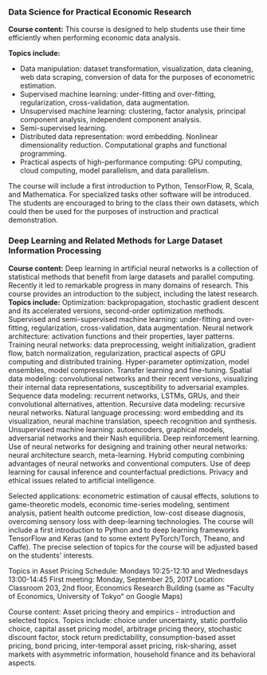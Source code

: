 ### Data Science for Practical Economic Research
**Course content:** This course is designed to help students use their time efficiently when performing economic data analysis. 

**Topics include:**  
- Data manipulation: dataset transformation, visualization, data cleaning, web data scraping, conversion of data for the purposes of econometric estimation.  
- Supervised machine learning: under-fitting and over-fitting, regularization, cross-validation, data augmentation.  
- Unsupervised machine learning: clustering, factor analysis, principal component analysis, independent component analysis.  
- Semi-supervised learning.  
- Distributed data representation: word embedding. Nonlinear dimensionality reduction. Computational graphs and functional programming.   
- Practical aspects of high-performance computing: GPU computing, cloud computing, model parallelism, and data parallelism.  

The course will include a first introduction to Python, TensorFlow, R, Scala, and Mathematica. For specialized tasks other software will be introduced. The students are encouraged to bring to the class their own datasets, which could then be used for the purposes of instruction and practical demonstration.

### Deep Learning and Related Methods for Large Dataset Information Processing
**Course content:** Deep learning in artificial neural networks is a collection of statistical methods that benefit from large datasets and parallel computing. Recently it led to remarkable progress in many domains of research. This course provides an introduction to the subject, including the latest research.
**Topics include:** Optimization: backpropagation, stochastic gradient descent and its accelerated versions, second-order optimization methods. Supervised and semi-supervised machine learning: under-fitting and over-fitting, regularization, cross-validation, data augmentation. Neural network architecture: activation functions and their properties, layer patterns. Training neural networks: data preprocessing, weight initialization, gradient flow, batch normalization, regularization, practical aspects of GPU computing and distributed training. Hyper-parameter optimization, model ensembles, model compression. Transfer learning and fine-tuning. Spatial data modeling: convolutional networks and their recent versions, visualizing their internal data representations, susceptibility to adversarial examples. Sequence data modeling: recurrent networks, LSTMs, GRUs, and their convolutional alternatives, attention. Recursive data modeling: recursive neural networks. Natural language processing: word embedding and its visualization, neural machine translation, speech recognition and synthesis. Unsupervised machine learning: autoencoders, graphical models, adversarial networks and their Nash equilibria. Deep reinforcement learning. Use of neural networks for designing and training other neural networks: neural architecture search, meta-learning. Hybrid computing combining advantages of neural networks and conventional computers. Use of deep learning for causal inference and counterfactual predictions. Privacy and ethical issues related to artificial intelligence. 

Selected applications: econometric estimation of causal effects, solutions to game-theoretic models, economic time-series modeling, sentiment analysis, patient health outcome prediction, low-cost disease diagnosis, overcoming sensory loss with deep-learning technologies. The course will include a first introduction to Python and to deep learning frameworks TensorFlow and Keras (and to some extent PyTorch/Torch, Theano, and Caffe). The precise selection of topics for the course will be adjusted based on the students' interests.

Topics in Asset Pricing
Schedule: Mondays 10:25-12:10 and Wednesdays 13:00-14:45
First meeting: Monday, September 25, 2017
Location: Classroom 203, 2nd floor, Economics Research Building (same as "Faculty of Economics, University of Tokyo" on Google Maps)

Course content: Asset pricing theory and empirics - introduction and selected topics. Topics include: choice under uncertainty, static portfolio choice, capital asset pricing model, arbitrage pricing theory, stochastic discount factor, stock return predictability, consumption-based asset pricing, bond pricing, inter-temporal asset pricing, risk-sharing, asset markets with asymmetric information, household finance and its behavioral aspects.

